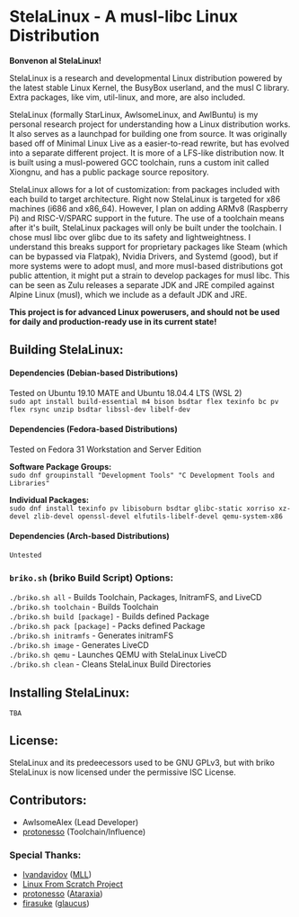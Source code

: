 # StelaLinux - A musl-libc Linux Distribution
**Bonvenon al StelaLinux!<br>**

StelaLinux is a research and developmental Linux distribution powered by the latest stable Linux Kernel, the BusyBox userland, and the musl C library. Extra packages, like vim, util-linux, and more, are also included.<br>

StelaLinux (formally StarLinux, AwlsomeLinux, and AwlBuntu) is my personal research project for understanding how a Linux distribution works. It also serves as a launchpad for building one from source. It was originally based off of Minimal Linux Live as a easier-to-read rewrite, but has evolved into a separate different project. It is more of a LFS-like distribution now. It is built using a musl-powered GCC toolchain, runs a custom init called Xiongnu, and has a public package source repository.<br>

StelaLinux allows for a lot of customization: from packages included with each build to target architecture. Right now StelaLinux is targeted for x86 machines (i686 and x86_64). However, I plan on adding ARMv8 (Raspberry Pi) and RISC-V/SPARC support in the future. The use of a toolchain means after it's built, StelaLinux packages will only be built under the toolchain. I chose musl libc over glibc due to its safety and lightweightness. I understand this breaks support for proprietary packages like Steam (which can be bypassed via Flatpak), Nvidia Drivers, and Systemd (good), but if more systems were to adopt musl, and more musl-based distributions got public attention, it might put a strain to develop packages for musl libc. This can be seen as Zulu releases a separate JDK and JRE compiled against Alpine Linux (musl), which we include as a default JDK and JRE.<br>

**This project is for advanced Linux powerusers, and should not be used for daily and production-ready use in its current state!**

## Building StelaLinux:
#### Dependencies (Debian-based Distributions)<br>
Tested on Ubuntu 19.10 MATE and Ubuntu 18.04.4 LTS (WSL 2)<br>
`sudo apt install build-essential m4 bison bsdtar flex texinfo bc pv flex rsync unzip bsdtar libssl-dev libelf-dev`

#### Dependencies (Fedora-based Distributions)<br>
Tested on Fedora 31 Workstation and Server Edition<br>

**Software Package Groups:**<br>
`sudo dnf groupinstall "Development Tools" "C Development Tools and Libraries"`

**Individual Packages:**<br>
`sudo dnf install texinfo pv libisoburn bsdtar glibc-static xorriso xz-devel zlib-devel openssl-devel elfutils-libelf-devel qemu-system-x86`

#### Dependencies (Arch-based Distributions)<br>
`Untested`

### `briko.sh` (briko Build Script) Options:
`./briko.sh all`             - Builds Toolchain, Packages, InitramFS, and LiveCD<br>
`./briko.sh toolchain`       - Builds Toolchain<br>
`./briko.sh build [package]` - Builds defined Package<br>
`./briko.sh pack [package]`  - Packs defined Package<br>
`./briko.sh initramfs`       - Generates initramFS<br>
`./briko.sh image`           - Generates LiveCD<br>
`./briko.sh qemu`            - Launches QEMU with StelaLinux LiveCD<br>
`./briko.sh clean`           - Cleans StelaLinux Build Directories<br>

## Installing StelaLinux:
`TBA`

## License:
StelaLinux and its predeecessors used to be GNU GPLv3, but with briko<br>
StelaLinux is now licensed under the permissive ISC License.

## Contributors:
* AwlsomeAlex (Lead Developer)
* [protonesso](https://github.com/protonesso) (Toolchain/Influence)

### Special Thanks:
* [Ivandavidov](https://github.com/ivandavidov) ([MLL](https://github.com/ivandavidov/minimal))
* [Linux From Scratch Project](http://www.linuxfromscratch.org/)
* [protonesso](https://github.com/protonesso) ([Ataraxia](https://github.com/ataraxialinux/ataraxia))
* [firasuke](https://github.com/firasuke) ([glaucus](https://www.glaucuslinux.org/))
